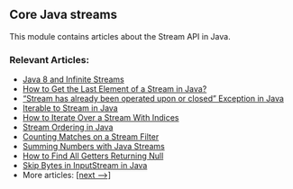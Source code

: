 ## Core Java streams

This module contains articles about the Stream API in Java.

### Relevant Articles: 
- [Java 8 and Infinite Streams](https://www.baeldung.com/java-inifinite-streams)
- [How to Get the Last Element of a Stream in Java?](https://www.baeldung.com/java-stream-last-element)
- [“Stream has already been operated upon or closed” Exception in Java](https://www.baeldung.com/java-stream-operated-upon-or-closed-exception)
- [Iterable to Stream in Java](https://www.baeldung.com/java-iterable-to-stream)
- [How to Iterate Over a Stream With Indices](https://www.baeldung.com/java-stream-indices)
- [Stream Ordering in Java](https://www.baeldung.com/java-stream-ordering)
- [Counting Matches on a Stream Filter](https://www.baeldung.com/java-stream-filter-count)
- [Summing Numbers with Java Streams](https://www.baeldung.com/java-stream-sum)
- [How to Find All Getters Returning Null](https://www.baeldung.com/java-getters-returning-null)
- [Skip Bytes in InputStream in Java](https://www.baeldung.com/java-inputstream-skip-bytes)
- More articles: [[next -->]](/../core-java-streams-2)
